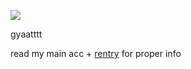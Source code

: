 ![](https://komarev.com/ghpvc/?username=winnie-bosko&color=698ee7)

gyaatttt 

read my main acc + [rentry](https://rentry.co/shadowmilk-crk) for proper info
